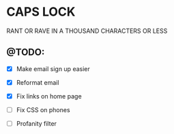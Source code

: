 # CAPS LOCK

RANT OR RAVE IN A THOUSAND CHARACTERS OR LESS

## @TODO:

- [X] Make email sign up easier
- [X] Reformat email
- [X] Fix links on home page
- [ ] Fix CSS on phones

- [ ] Profanity filter
